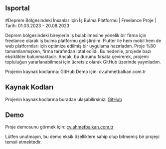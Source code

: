 ## Isportal

#Deprem Bölgesindeki İnsanlar İçin İş Bulma Platformu | Freelance Proje | Tarih: 01.03.2023 - 20.08.2023

Deprem bölgesindeki bireylerin iş bulabilmesine yönelik bir firma için freelance olarak iş bulma platformu geliştirdim. Flutter ile hem mobil hem de web platformları için optimize edilmiş bir uygulama hazırladım. Proje %80 tamamlanmışken, firma tarafından iptal edildi. Bu nedenle, projede bazı eksiklikler bulunmaktadır. Ancak, bu durumu fırsata çevirerek, projemi topluluğun yararlanabilmesi için ücretsiz olarak GitHub üzerinde yayınladım.

Projenin kaynak kodlarına: GitHub
Demo için: cv.ahmetbalkan.com.tr

## Kaynak Kodları
Projenin kaynak kodlarına buradan ulaşabilirsiniz: [GitHub](ProjenizinGitHubLinki)
## Demo
Proje demosunu görmek için: [cv.ahmetbalkan.com.tr](http://cv.ahmetbalkan.com.tr)

Lütfen unutmayın, bu demo eksik özelliklere sahip olup bitmemiş bir projeyi temsil etmektedir.
